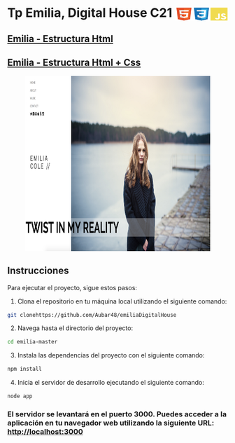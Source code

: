 # Tp Emilia, Digital House C21 <img align="center" alt="HTML" height="30" width="40" src="https://raw.githubusercontent.com/devicons/devicon/master/icons/html5/html5-original.svg"><img align="center" alt="CSS" height="30" width="40" src="https://raw.githubusercontent.com/devicons/devicon/master/icons/css3/css3-original.svg"><img align="center" alt="JS" height="30" width="40" src="https://raw.githubusercontent.com/devicons/devicon/master/icons/javascript/javascript-plain.svg">  
## [Emilia - Estructura Html](https://github.com/Aubar48/emiliaDigitalHouse/tree/estructura-html)
## [Emilia - Estructura Html + Css](https://github.com/Aubar48/emiliaDigitalHouse/tree/estructura-css)
<figure><img src="./mocks/home.png" alt="logo" style="height: 400px;"></figure>           

## Instrucciones

Para ejecutar el proyecto, sigue estos pasos:

1. Clona el repositorio en tu máquina local utilizando el siguiente comando:

```bash
git clonehttps://github.com/Aubar48/emiliaDigitalHouse
```

2. Navega hasta el directorio del proyecto:

```bash
cd emilia-master
```

3. Instala las dependencias del proyecto con el siguiente comando:

```bash
npm install
```

4. Inicia el servidor de desarrollo ejecutando el siguiente comando:

```bash
node app
```

### El servidor se levantará en el puerto 3000. Puedes acceder a la aplicación en tu navegador web utilizando la siguiente URL: [http://localhost:3000](http://localhost:3000)